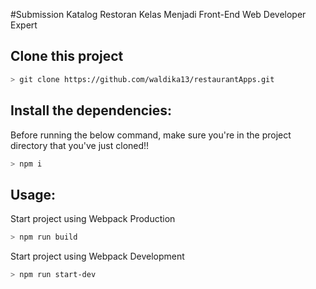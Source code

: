 #Submission Katalog Restoran Kelas Menjadi Front-End Web Developer Expert

## Clone this project

```bash
> git clone https://github.com/waldika13/restaurantApps.git
```

## Install the dependencies:
Before running the below command, make sure you're in the project directory that
you've just cloned!!

```bash
> npm i
```

## Usage:
Start project using Webpack Production
```bash
> npm run build
```

Start project using Webpack Development
```bash
> npm run start-dev
```

